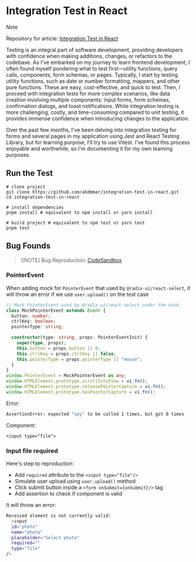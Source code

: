 # Integration Test in React

> [!NOTE]
> Repository for article: [Integration Test in React](https://www.abdmmar.com/blog/integration-test-in-react)

Testing is an integral part of software development, providing developers with confidence when making additions, changes, or refactors to the codebase. As I've embarked on my journey to learn frontend development, I often found myself pondering what to test first—utility functions, query calls, components, form schemas, or pages. Typically, I start by testing utility functions, such as date or number formatting, mappers, and other pure functions. These are easy, cost-effective, and quick to test. Then, I proceed with integration tests for more complex scenarios, like data creation involving multiple components: input forms, form schemas, confirmation dialogs, and toast notifications. While integration testing is more challenging, costly, and time-consuming compared to unit testing, it provides immense confidence when introducing changes to the application.

Over the past few months, I've been delving into integration testing for forms and several pages in my application using Jest and React Testing Library, but for learning purpose, I’ll try to use Vitest. I've found this process enjoyable and worthwhile, so I'm documenting it for my own learning purposes.

## Run the Test

```
# clone project
git clone https://github.com/abdmmar/integration-test-in-react.git
cd integration-test-in-react

# install dependencies
pnpm install # equivalent to npm install or yarn install

# build project # equivalent to npm test or yarn test
pnpm test
```

## Bug Founds

> ![NOTE]
> Bug Reproduction: [CodeSandbox](https://codesandbox.io/p/devbox/romantic-smoke-yd6m6j?layout=%257B%2522sidebarPanel%2522%253A%2522EXPLORER%2522%252C%2522rootPanelGroup%2522%253A%257B%2522direction%2522%253A%2522horizontal%2522%252C%2522contentType%2522%253A%2522UNKNOWN%2522%252C%2522type%2522%253A%2522PANEL_GROUP%2522%252C%2522id%2522%253A%2522ROOT_LAYOUT%2522%252C%2522panels%2522%253A%255B%257B%2522type%2522%253A%2522PANEL_GROUP%2522%252C%2522contentType%2522%253A%2522UNKNOWN%2522%252C%2522direction%2522%253A%2522vertical%2522%252C%2522id%2522%253A%2522clrcajcak00053584n7hokh8x%2522%252C%2522sizes%2522%253A%255B54.33098591549296%252C45.66901408450704%255D%252C%2522panels%2522%253A%255B%257B%2522type%2522%253A%2522PANEL_GROUP%2522%252C%2522contentType%2522%253A%2522EDITOR%2522%252C%2522direction%2522%253A%2522horizontal%2522%252C%2522id%2522%253A%2522EDITOR%2522%252C%2522panels%2522%253A%255B%257B%2522type%2522%253A%2522PANEL%2522%252C%2522contentType%2522%253A%2522EDITOR%2522%252C%2522id%2522%253A%2522clrcajcak00023584q74torg4%2522%257D%255D%257D%252C%257B%2522type%2522%253A%2522PANEL_GROUP%2522%252C%2522contentType%2522%253A%2522SHELLS%2522%252C%2522direction%2522%253A%2522horizontal%2522%252C%2522id%2522%253A%2522SHELLS%2522%252C%2522panels%2522%253A%255B%257B%2522type%2522%253A%2522PANEL%2522%252C%2522contentType%2522%253A%2522SHELLS%2522%252C%2522id%2522%253A%2522clrcajcak00033584em7208g2%2522%257D%255D%252C%2522sizes%2522%253A%255B100%255D%257D%255D%257D%252C%257B%2522type%2522%253A%2522PANEL_GROUP%2522%252C%2522contentType%2522%253A%2522DEVTOOLS%2522%252C%2522direction%2522%253A%2522vertical%2522%252C%2522id%2522%253A%2522DEVTOOLS%2522%252C%2522panels%2522%253A%255B%257B%2522type%2522%253A%2522PANEL%2522%252C%2522contentType%2522%253A%2522DEVTOOLS%2522%252C%2522id%2522%253A%2522clrcajcak000435845yny973m%2522%257D%255D%252C%2522sizes%2522%253A%255B100%255D%257D%255D%252C%2522sizes%2522%253A%255B60%252C40%255D%257D%252C%2522tabbedPanels%2522%253A%257B%2522clrcajcak00023584q74torg4%2522%253A%257B%2522id%2522%253A%2522clrcajcak00023584q74torg4%2522%252C%2522tabs%2522%253A%255B%257B%2522id%2522%253A%2522clrd66kap00023583ky7xmlgw%2522%252C%2522mode%2522%253A%2522permanent%2522%252C%2522type%2522%253A%2522FILE%2522%252C%2522initialSelections%2522%253A%255B%257B%2522startLineNumber%2522%253A31%252C%2522startColumn%2522%253A1%252C%2522endLineNumber%2522%253A31%252C%2522endColumn%2522%253A1%257D%255D%252C%2522filepath%2522%253A%2522%252Fsrc%252Ftest%252Fsetup.ts%2522%252C%2522state%2522%253A%2522IDLE%2522%257D%255D%252C%2522activeTabId%2522%253A%2522clrd66kap00023583ky7xmlgw%2522%257D%252C%2522clrcajcak000435845yny973m%2522%253A%257B%2522id%2522%253A%2522clrcajcak000435845yny973m%2522%252C%2522activeTabId%2522%253A%2522clrevpkaw007m3584rttsw7na%2522%252C%2522tabs%2522%253A%255B%257B%2522type%2522%253A%2522SANDBOX_INFO%2522%252C%2522id%2522%253A%2522clrevpkaw007m3584rttsw7na%2522%252C%2522mode%2522%253A%2522permanent%2522%257D%255D%257D%252C%2522clrcajcak00033584em7208g2%2522%253A%257B%2522id%2522%253A%2522clrcajcak00033584em7208g2%2522%252C%2522tabs%2522%253A%255B%257B%2522type%2522%253A%2522TASK_LOG%2522%252C%2522taskId%2522%253A%2522dev%2522%252C%2522id%2522%253A%2522clrcajmn5002n3584nxamobza%2522%252C%2522mode%2522%253A%2522permanent%2522%257D%252C%257B%2522id%2522%253A%2522clrcamb8r00eo35843rfmlbwp%2522%252C%2522mode%2522%253A%2522permanent%2522%252C%2522type%2522%253A%2522TERMINAL%2522%252C%2522shellId%2522%253A%2522clrcam8lf000feffu3zs69cng%2522%257D%255D%252C%2522activeTabId%2522%253A%2522clrcamb8r00eo35843rfmlbwp%2522%257D%257D%252C%2522showDevtools%2522%253Atrue%252C%2522showShells%2522%253Atrue%252C%2522showSidebar%2522%253Atrue%252C%2522sidebarPanelSize%2522%253A26.889886621300064%257D)

### PointerEvent

When adding mock for `PointerEvent` that used by `@radix-ui/react-select`, it will throw an error if we use `user.upload()` on the test case

```ts
// Mock PointerEvent used by @radix-ui/react-select under the hood
class MockPointerEvent extends Event {
  button: number;
  ctrlKey: boolean;
  pointerType: string;

  constructor(type: string, props: PointerEventInit) {
    super(type, props);
    this.button = props.button || 0;
    this.ctrlKey = props.ctrlKey || false;
    this.pointerType = props.pointerType || "mouse";
  }
}
window.PointerEvent = MockPointerEvent as any;
window.HTMLElement.prototype.scrollIntoView = vi.fn();
window.HTMLElement.prototype.releasePointerCapture = vi.fn();
window.HTMLElement.prototype.hasPointerCapture = vi.fn();
```

Error:
```bash
AssertionError: expected "spy" to be called 1 times, but got 0 times
```

Component:
```tsx
<input type="file">
```

### Input file required

Here's step to reproduction:
- Add `required` attribute to the `<input type="file"/>`
- Simulate user upload using `user.upload()` method
- Click submit button inside a `<form onSubmit={onSubmit}/>` tag
- Add assertion to check if component is valid

It will throw an error:

```bash
Received element is not currently valid:
  <input
  id="photo"
  name="photo"
  placeholder="Select photo"
  required=""
  type="file"
/>
```